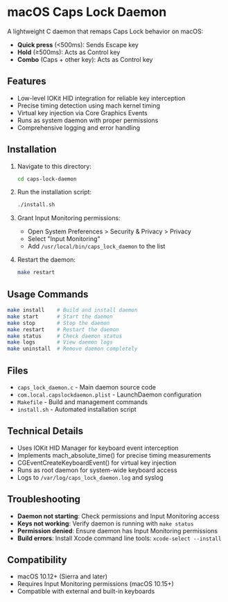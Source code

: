 # macOS Caps Lock Daemon

A lightweight C daemon that remaps Caps Lock behavior on macOS:
- **Quick press** (<500ms): Sends Escape key
- **Hold** (≥500ms): Acts as Control key  
- **Combo** (Caps + other key): Acts as Control key

## Features

- Low-level IOKit HID integration for reliable key interception
- Precise timing detection using mach kernel timing
- Virtual key injection via Core Graphics Events
- Runs as system daemon with proper permissions
- Comprehensive logging and error handling

## Installation

1. Navigate to this directory:
   ```bash
   cd caps-lock-daemon
   ```

2. Run the installation script:
   ```bash
   ./install.sh
   ```

3. Grant Input Monitoring permissions:
   - Open System Preferences > Security & Privacy > Privacy
   - Select "Input Monitoring" 
   - Add `/usr/local/bin/caps_lock_daemon` to the list

4. Restart the daemon:
   ```bash
   make restart
   ```

## Usage Commands

```bash
make install    # Build and install daemon
make start      # Start the daemon
make stop       # Stop the daemon  
make restart    # Restart the daemon
make status     # Check daemon status
make logs       # View daemon logs
make uninstall  # Remove daemon completely
```

## Files

- `caps_lock_daemon.c` - Main daemon source code
- `com.local.capslockdaemon.plist` - LaunchDaemon configuration
- `Makefile` - Build and management commands
- `install.sh` - Automated installation script

## Technical Details

- Uses IOKit HID Manager for keyboard event interception
- Implements mach_absolute_time() for precise timing measurements
- CGEventCreateKeyboardEvent() for virtual key injection
- Runs as root daemon for system-wide keyboard access
- Logs to `/var/log/caps_lock_daemon.log` and syslog

## Troubleshooting

- **Daemon not starting**: Check permissions and Input Monitoring access
- **Keys not working**: Verify daemon is running with `make status`
- **Permission denied**: Ensure daemon has Input Monitoring permissions
- **Build errors**: Install Xcode command line tools: `xcode-select --install`

## Compatibility

- macOS 10.12+ (Sierra and later)
- Requires Input Monitoring permissions (macOS 10.15+)
- Compatible with external and built-in keyboards